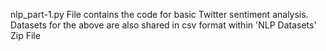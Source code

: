 nlp_part-1.py File contains the code for basic Twitter sentiment analysis.
Datasets for the above are also shared in csv format within 'NLP Datasets' Zip File

